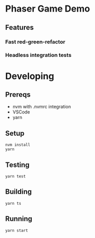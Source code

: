 # Phaser Game Demo

## Features

### Fast red-green-refactor

### Headless integration tests

# Developing

## Prereqs

- nvm with .nvmrc integration
- VSCode
- yarn

## Setup

```
nvm install
yarn
```

## Testing

```
yarn test
```

## Building

```
yarn ts
```

## Running

```
yarn start
```
